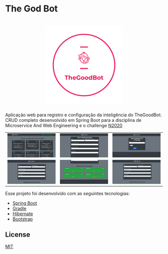 # The God Bot

<h1 align="center">
    <img src="screen/logo_transparent.png" width="250"/>
</h1

Aplicação web para registro e configuração da inteligência do TheGoodBot. CRUD completo desenvolvido em Spring Boot para a disciplina de Microservice And Web Engineering e o challenge <a href="https://www.fiap.com.br/graduacao/n2020">N2020</a>

<div style="text-align: center">
    <table>
        <tr>
            <td style="text-align: center">
                <img src="screen/screen1.png" width="300"/>
      </br>
            </td>            
            <td style="text-align: center">
                <img src="screen/screen2.png" width="300"/>
      </br>
            </td>
            <td style="text-align: center">
                <img src="screen/screen3.png" width="300"/>
      </br>
            </td>
        </tr>
        <tr>
            <td style="text-align: center">
                <img src="screen/screen4.png" width="300"/>
      </br>
            </td>
            <td style="text-align: center">
                <img src="screen/screen5.png" width="300"/>
  </br>
            </td>
            <td style="text-align: center">
                <img src="screen/screen6.png" width="300"/>
  </br>
            </td>
        </tr>
    </table>
</div>
  
Esse projeto foi desenvolvido com as seguintes tecnologias:

- [Spring Boot](https://spring.io)
- [Gradle](https://gradle.org)
- [Hibernate](https://hibernate.org)
- [Bootstrap](https://getbootstrap.com)

## License
[MIT](https://choosealicense.com/licenses/mit/)
